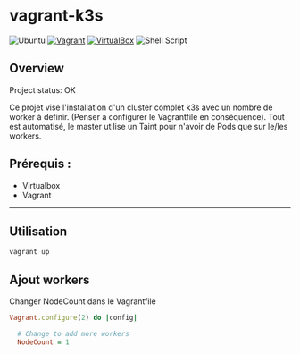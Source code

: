 # vagrant-k3s
![Ubuntu](https://img.shields.io/badge/Ubuntu-E95420?style=for-the-badge&logo=ubuntu&logoColor=white)
[![Vagrant](https://img.shields.io/badge/Vagrant-1868F2?style=for-the-badge&logo=Vagrant&logoColor=white)](none)
[![VirtualBox](https://img.shields.io/badge/VirtualBox-21416b?style=for-the-badge&logo=VirtualBox&logoColor=white)](https://www.google.fr)
![Shell Script](https://img.shields.io/badge/Shell_Script-121011?style=for-the-badge&logo=gnu-bash&logoColor=white)

## Overview

Project status: OK

Ce projet vise l'installation d'un cluster complet k3s avec un nombre de worker à definir. (Penser a configurer le Vagrantfile en conséquence).
Tout est automatisé, le master utilise un Taint pour n'avoir de Pods que sur le/les workers.

## Prérequis :
+ Virtualbox
+ Vagrant

---

## Utilisation
```ruby
vagrant up
```

## Ajout workers

Changer NodeCount dans le Vagrantfile
```ruby
Vagrant.configure(2) do |config|

  # Change to add more workers
  NodeCount = 1
  
```
